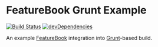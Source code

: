 FeatureBook Grunt Example
=========================

[![Build Status](https://travis-ci.org/SOFTWARE-CLINIC/featurebook-grunt-example.svg)](https://travis-ci.org/SOFTWARE-CLINIC/featurebook-grunt-example)
[![devDependencies](https://david-dm.org/SOFTWARE-CLINIC/featurebook-grunt-example/dev-status.svg)](https://david-dm.org/SOFTWARE-CLINIC/featurebook-grunt-example#info=devDependencies)

An example [FeatureBook](https://github.com/SOFTWARE-CLINIC/featurebook)
integration into [Grunt](http://gruntjs.com)-based build.
